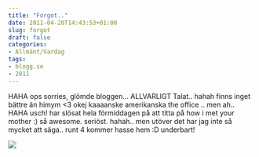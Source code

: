 ```yaml
---
title: "Forgot.."
date: 2011-04-20T14:43:53+01:00
slug: forgot
draft: false
categories:
- Allmänt/Vardag
tags:
- blogg.se
- 2011
---
```

HAHA ops sorries, glömde bloggen... ALLVARLIGT Talat.. hahah finns inget bättre än himym <3 okej kaaaanske amerikanska the office .. men ah.. HAHA usch! har slösat hela förmiddagen på att titta på how i met your mother :) så awesome. seriöst. hahah.. men utöver det har jag inte så mycket att säga.. runt 4 kommer hasse hem :D underbart!  
  
![](/assets/images/blogg.se/awww_143965758.jpg)